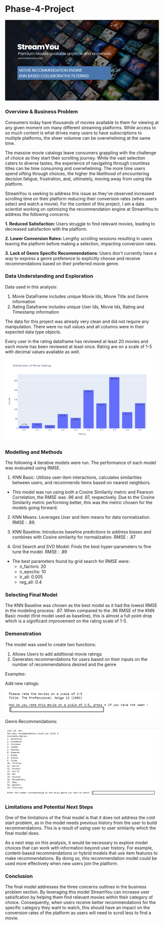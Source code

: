 # Phase-4-Project

![StreamYou](images/StreamYou.png)


### Overview & Business Problem

Consumers today have thousands of movies available to them for viewing at any given moment om many different streaming platforms. While access to so much content is what drives many users to have subscriptions to multiple platforms, the sheer volumne can be overwhelming at the same time. 

The massive movie catalogs leave consumers grappling with the challenge of choice as they start their scrolling journey. While the vast selection caters to diverse tastes, the experience of navigating through countless titles can be time consuming and overwhelming. The more time users spend sifting through choices, the higher the likelihood of encountering decision fatigue, frustration, and, ultimately, moving away from using the platform. 

StreamYou is seeking to address this issue as they've observed increased scrolling time on their platform reducing their conversion rates (when users select and watch a movie). For the context of this project, I am a data scientist working on optimizing the recommendation engine at StreamYou to address the following concerns: 

<b> 1. Reduced Satisfaction: </b> Users struggle to find relevant movies, leading to decreased satisfaction with the platform.

<b> 2. Lower Conversion Rates: </b> Lengthy scrolling sessions resulting in users leaving the platform before making a selection, impacting conversion rates.

<b> 3. Lack of Genre Specific Recommendations: </b> Users don't currently have a way to express a genre preference to explicitly choose and receive recommendations based on their preferred movie genre. 


### Data Understanding and Exploration

Data used in this analysis: 
1. Movie DataFrame includes unique Movie Ids, Movie Title and Genre information 
2. Rating Dataframe includes unique User Ids, Movie Ids, Rating and Timestamp information 

The data for this project was already very clean and did not require any manipulation. There were no null values and all columns were in their expected data type objects. 

Every user in the rating dataframe has reviewed at least 20 movies and each movie has been reviewed at least once. Rating are on a scale of 1-5 with decimal values available as well. 

![Distribution](images/distribution_data.png)

### Modelling and Methods

The following 4 iterative models were run. The performance of each model was evaluated using RMSE. 

1. KNN Basic: Utilizes user-item interactions, calculates similarities between users, and recommends items based on nearest neighbors.
- This model was run using both a Cosine Similarity metric and Pearson Correlation, the RMSE was .96 and .97, respectively. Due to the Cosine Similarity metric performing better, this was the metric chosen for the models going forward. 

2. KNN Means: Leverages User and Item means for data normalization. RMSE : .89. 

3. KNN Baseline: Introduces baseline predictions to address biases and combines with Cosine similarity for normalization. RMSE : .87

4. Grid Search and SVD Model: Finds the best hyper-parameters to fine tune the model. RMSE : .89
- The best parameters found by grid search for RMSE were: 
    - n_factors: 20
    - n_epochs: 10
    - lr_all: 0.005
    - reg_all: 0.4

### Selecting Final Model

The KNN Baseline was chosen as the best model as it had the lowest RMSE in the modeling process: .87. When compared to the .96 RMSE of the KNN Basic model (first model used as baseline), this is almost a full point drop which is a significant improvement on the rating scale of 1-5. 


### Demonstration

The model was used to create two functions: 

1. Allows Users to add additional movie ratings
2. Generates recommendations for users based on their inputs on the number of recommendations desired and the genre

Examples: 

Add new ratings: 

![add new](images/add_new_ratings.png)

Genre Recommendations: 

![genre](images/category_recommendations.png)



### Limitations and  Potential Next Steps

One of the limitations of the final model is that it does not address the cold start problem, as in the model needs previous history from the user to build recommendations. This is a result of using user to user similarity which the final model does. 

As a next step on this analysis, it would be necessary to explore model choices that can work with information beyond user history. For example, content-based recommendations or hybrid models that use item features to make recommendations. By doing so, this recommendation model could be used more effectively when new users join the platform. 

### Conclusion

The final model addresses the three concerns outlines in the business problem section. By leveraging this model StreamYou can increase user satisifcation by helping them find relevant movies within their category of choice. Consequently, when users receive better recommendations for the specific category they want to watch, this should have an impact on the conversion rates of the platform as users will need to scroll less to find a movie. 
